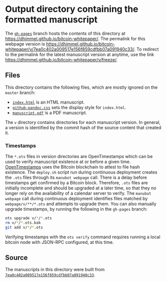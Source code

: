 # Output directory containing the formatted manuscript

The [`gh-pages`](https://github.com/dhimmel/bitcoin-whitepaper/tree/gh-pages) branch hosts the contents of this directory at https://dhimmel.github.io/bitcoin-whitepaper/.
The permalink for this webpage version is https://dhimmel.github.io/bitcoin-whitepaper/v/7ea0c402a009517e156f859cdfbb07a091940c33/.
To redirect to the permalink for the latest manuscript version at anytime, use the link https://dhimmel.github.io/bitcoin-whitepaper/v/freeze/.

## Files

This directory contains the following files, which are mostly ignored on the `master` branch:

+ [`index.html`](index.html) is an HTML manuscript.
+ [`github-pandoc.css`](github-pandoc.css) sets the display style for `index.html`.
+ [`manuscript.pdf`](manuscript.pdf) is a PDF manuscript.

The `v` directory contains directories for each manuscript version.
In general, a version is identified by the commit hash of the source content that created it.

### Timestamps

The `*.ots` files in version directories are OpenTimestamps which can be used to verify manuscript existence at or before a given time.
[OpenTimestamps](https://opentimestamps.org/) uses the Bitcoin blockchain to attest to file hash existence.
The `deploy.sh` script run during continuous deployment creates the `.ots` files through its `manubot webpage` call.
There is a delay before timestamps get confirmed by a Bitcoin block.
Therefore, `.ots` files are initially incomplete and should be upgraded at a later time, so that they no longer rely on the availability of a calendar server to verify.
The `manubot webpage` call during continuous deployment identifies files matched by `webpage/v/**/*.ots` and attempts to upgrade them.
You can also manually upgrade timestamps, by running the following in the `gh-pages` branch:

```sh
ots upgrade v/*/*.ots
rm v/*/*.ots.bak
git add v/*/*.ots
```

Verifying timestamps with the `ots verify` command requires running a local bitcoin node with JSON-RPC configured, at this time.

## Source

The manuscripts in this directory were built from
[`7ea0c402a009517e156f859cdfbb07a091940c33`](https://github.com/dhimmel/bitcoin-whitepaper/commit/7ea0c402a009517e156f859cdfbb07a091940c33).
